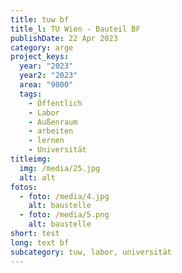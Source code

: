 ```yaml
---
title: tuw bf
title_l: TU Wien - Bauteil BF
publishDate: 22 Apr 2023
category: arge
project_keys:
  year: "2023"
  year2: "2023"
  area: "9000"
  tags:
    - Öffentlich
    - Labor
    - Außenraum
    - arbeiten
    - lernen
    - Universität
titleimg:
  img: /media/25.jpg
  alt: alt
fotos:
  - foto: /media/4.jpg
    alt: baustelle
  - foto: /media/5.png
    alt: baustelle
short: test
long: text bf
subcategory: tuw, labor, universität
---
```

